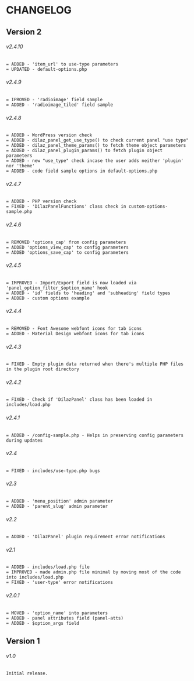 # CHANGELOG

## Version 2


###### v2.4.10
```
= ADDED - 'item_url' to use-type parameters
= UPDATED - default-options.php
```
###### v2.4.9
```
= IPROVED - 'radioimage' field sample
= ADDED - 'radioimage_tiled' field sample
```
###### v2.4.8
```
= ADDED - WordPress version check
= ADDED - dilaz_panel_get_use_type() to check current panel "use type"
= ADDED - dilaz_panel_theme_params() to fetch theme object parameters
= ADDED - dilaz_panel_plugin_params() to fetch plugin object parameters
= ADDED - new "use_type" check incase the user adds neither 'plugin' nor 'theme'
= ADDED - code field sample options in default-options.php
````
###### v2.4.7
```
= ADDED - PHP version check
= FIXED - 'DilazPanelFunctions' class check in custom-options-sample.php
```
###### v2.4.6
```
= REMOVED 'options_cap' from config parameters
= ADDED 'options_view_cap' to config parameters
= ADDED 'options_save_cap' to config parameters
```
###### v2.4.5
```
= IMPROVED - Import/Export field is now loaded via 'panel_option_filter_$option_name' hook
= ADDED - 'id' fields to 'heading' and 'subheading' field types
= ADDED - custom options example
```
###### v2.4.4
```
= REMOVED - Font Awesome webfont icons for tab icons
= ADDED - Material Design webfont icons for tab icons
```
###### v2.4.3
```
= FIXED - Empty plugin data returned when there's multiple PHP files in the plugin root directory
```
###### v2.4.2
```
= FIXED - Check if 'DilazPanel' class has been loaded in includes/load.php
```
###### v2.4.1
```
= ADDED - /config-sample.php - Helps in preserving config parameters during updates
```
###### v2.4
```
= FIXED - includes/use-type.php bugs
```
###### v2.3
```
= ADDED - 'menu_position' admin parameter
= ADDED - 'parent_slug' admin parameter
```
###### v2.2
```
= ADDED - 'DilazPanel' plugin requirement error notifications
```
###### v2.1
```
= ADDED - includes/load.php file
= IMPROVED - made admin.php file minimal by moving most of the code into includes/load.php
= FIXED - 'user-type' error notifications
```
###### v2.0.1
```
= MOVED - 'option_name' into parameters
= ADDED - panel attributes field (panel-atts)
= ADDED - $option_args field
```
## Version 1
###### v1.0
```
Initial release.
